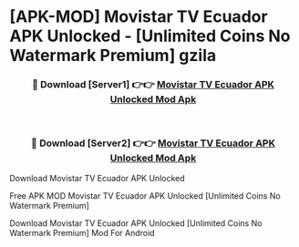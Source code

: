 # [APK-MOD] Movistar TV Ecuador APK Unlocked - [Unlimited Coins No Watermark Premium] gzila



<div align="center">
<h3>🔴 Download [Server1] 👉👉 <a href="https://momento.my/?title=Movistar_TV_Ecuador_APK_Unlocked">Movistar TV Ecuador APK Unlocked Mod Apk</a></h3><br>

<h3>🔴 Download [Server2] 👉👉 <a href="https://momento.my/?title=Movistar_TV_Ecuador_APK_Unlocked">Movistar TV Ecuador APK Unlocked Mod Apk</a></h3>
</div>



Download Movistar TV Ecuador APK Unlocked 

Free APK MOD Movistar TV Ecuador APK Unlocked [Unlimited Coins No Watermark Premium]

Download Movistar TV Ecuador APK Unlocked [Unlimited Coins No Watermark Premium] Mod For Android
